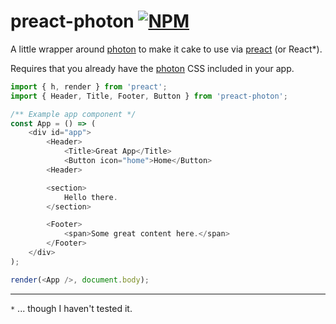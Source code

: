 # preact-photon [![NPM](http://img.shields.io/npm/v/preact-photon.svg?style=flat)](https://www.npmjs.org/package/preact-photon)

A little wrapper around [photon] to make it cake to use via [preact] (or React*).

Requires that you already have the [photon] CSS included in your app.

```js
import { h, render } from 'preact';
import { Header, Title, Footer, Button } from 'preact-photon';

/** Example app component */
const App = () => (
	<div id="app">
		<Header>
			<Title>Great App</Title>
			<Button icon="home">Home</Button>
		<Header>

		<section>
			Hello there.
		</section>

		<Footer>
			<span>Some great content here.</span>
		</Footer>
	</div>
);

render(<App />, document.body);
```

---

`*` ... though I haven't tested it.

[photon]: https://github.com/connors/photon
[preact]: https://github.com/developit/preact
